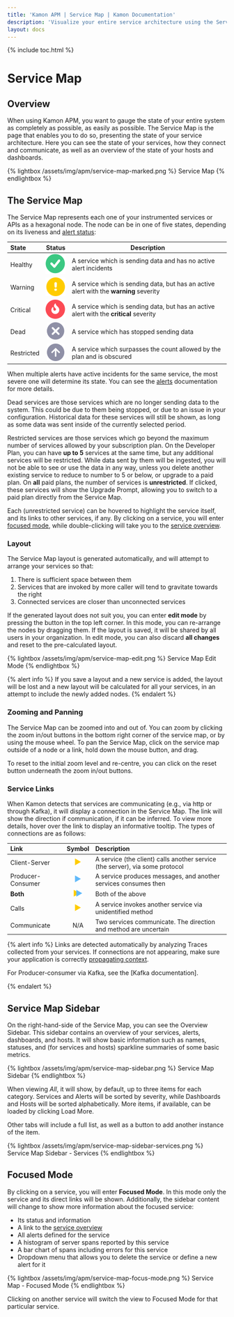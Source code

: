 ```yaml
---
title: 'Kamon APM | Service Map | Kamon Documentation'
description: 'Visualize your entire service architecture using the Service Map. Discover issues propagating across services or APIs and gain insights with just a few clicks'
layout: docs
---
```


{% include toc.html %}

Service Map
============

Overview
------------

When using Kamon APM, you want to gauge the state of your entire system as completely as possible, as easily as possible. The Service Map is the page that enables you to do so, presenting the state of your service architecture. Here you can see the state of your services, how they connect and communicate, as well as an overview of the state of your hosts and dashboards.

{% lightbox /assets/img/apm/service-map-marked.png %}
Service Map
{% endlightbox %}

The Service Map
-------------------

The Service Map represents each one of your instrumented services or APIs as a hexagonal node. The node can be in one of five states, depending on its liveness and [alert status][alerts]:


| State   | Status      | Description      |
|:--------|:-----------:|------------------|
| Healthy | <img src="/assets/img/apm/status/healthy.svg"> | A service which is sending data and has no active alert incidents |
| Warning | <img src="/assets/img/apm/status/warning.svg"> | A service which is sending data, but has an active alert with the **warning** severity |
| Critical | <img src="/assets/img/apm/status/critical.svg"> | A service which is sending data, but has an active alert with the **critical** severity |
| Dead | <img src="/assets/img/apm/status/dead.svg"> | A service which has stopped sending data |
| Restricted | <img src="/assets/img/apm/status/restricted.svg"> | A service which surpasses the count allowed by the plan and is obscured |


When multiple alerts have active incidents for the same service, the most severe one will determine its state. You can see the [alerts] documentation for more details.

Dead services are those services which are no longer sending data to the system. This could be due to them being stopped, or due to an issue in your configuration. Historical data for these services will still be shown, as long as some data was sent inside of the currently selected period.

Restricted services are those services which go beyond the maximum number of services allowed by your subscription plan. On the Developer Plan, you can have **up to 5** services at the same time, but any additional services will be restricted. While data sent by them will be ingested, you will not be able to see or use the data in any way, unless you delete another existing service to reduce to number to 5 or below, or upgrade to a paid plan. On **all** paid plans, the number of services is **unrestricted**. If clicked, these services will show the Upgrade Prompt, allowing you to switch to a paid plan directly from the Service Map.

Each (unrestricted service) can be hovered to highlight the service itself, and its links to other services, if any. By clicking on a service, you will enter [focused mode](#focused-mode), while double-clicking will take you to the [service overview].

### Layout

The Service Map layout is generated automatically, and will attempt to arrange your services so that:

1. There is sufficient space between them
2. Services that are invoked by more caller will tend to gravitate towards the right
3. Connected services are closer than unconnected services

If the generated layout does not suit you, you can enter **edit mode** by pressing the button in the top left corner. In this mode, you can re-arrange the nodes by dragging them. If the layout is saved, it will be shared by all users in your organization. In edit mode, you can also discard **all changes** and reset to the pre-calculated layout.

{% lightbox /assets/img/apm/service-map-edit.png %}
Service Map Edit Mode
{% endlightbox %}

{% alert info %}
If you save a layout and a new service is added, the layout will be lost and a new layout will be calculated for all your services, in an attempt to include the newly added nodes.
{% endalert %}

### Zooming and Panning

The Service Map can be zoomed into and out of. You can zoom by clicking the zoom in/out buttons in the bottom right corner of the service map, or by using the mouse wheel. To pan the Service Map, click on the service map outside of a node or a link, hold down the mouse button, and drag.

To reset to the initial zoom level and re-centre, you can click on the reset button underneath the zoom in/out buttons.


### Service Links

When Kamon detects that services are communicating (e.g., via http or through Kafka), it will display a connection in the Service Map. The link will show the direction if communication, if it can be inferred. To view more details, hover over the link to display an informative tooltip. The types of connections are as follows:

| Link    | Symbol   | Description |
|:--------|:--------:|:------------|
| Client-Server | <img src="/assets/img/apm/link/calls.svg"> | A service (the client) calls another service (the server), via some protocol |
| Producer-Consumer | <img src="/assets/img/apm/link/consumer-producer.svg"> | A service produces messages, and another services consumes then |
| **Both** | <img src="/assets/img/apm/link/both.svg"> | Both of the above |
| Calls | <img src="/assets/img/apm/link/calls.svg"> | A service invokes another service via unidentified method |
| Communicate | N/A | Two services communicate. The direction and method are uncertain |

{% alert info %}
Links are detected automatically by analyzing Traces collected from your services. If connections are not appearing, make sure your application
is correctly [propagating context][akka-context-propagation].

<p>
  For Producer-consumer via Kafka, see the [Kafka documentation].
</p>
{% endalert %}

Service Map Sidebar
--------------------

On the right-hand-side of the Service Map, you can see the Overview Sidebar. This sidebar contains an overview of your services, alerts, dashboards, and hosts. It will show basic information such as names, statuses, and (for services and hosts) sparkline summaries of some basic metrics.

{% lightbox /assets/img/apm/service-map-sidebar.png %}
Service Map Sidebar
{% endlightbox %}

When viewing _All_, it will show, by default, up to three items for each category. Services and Alerts will be sorted by severity, while Dashboards and Hosts will be sorted alphabetically. More items, if available, can be loaded by clicking <span class="primary--text">Load More</span>.

Other tabs will include a full list, as well as a button to add another instance of the item.

{% lightbox /assets/img/apm/service-map-sidebar-services.png %}
Service Map Sidebar - Services
{% endlightbox %}

Focused Mode
-------------

By clicking on a service, you will enter **Focused Mode**. In this mode only the service and its direct links will be shown. Additionally, the sidebar content will change to show more information about the focused service:

* Its status and information
* A link to the [service overview]
* All alerts defined for the service
* A histogram of server spans reported by this service
* A bar chart of spans including errors for this service
* Dropdown menu that allows you to delete the service or define a new alert for it

{% lightbox /assets/img/apm/service-map-focus-mode.png %}
Service Map - Focused Mode
{% endlightbox %}

Clicking on another service will switch the view to Focused Mode for that particular service.

[akka-context-propagation]: ../../../instrumentation/akka-http/#context-propagation
[Kafka documentation]: ../../../instrumentation/kafka/producer-and-consumer/
[alerts]: ../../alerts/overview/
[service overview]: ../service-details/
